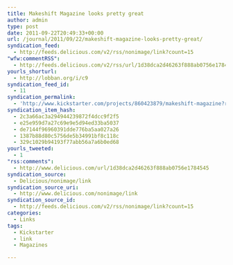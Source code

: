 ```yaml
---
title: Makeshift Magazine looks pretty great
author: admin
type: post
date: 2011-09-22T20:49:33+00:00
url: /journal/2011/09/22/makeshift-magazine-looks-pretty-great/
syndication_feed:
  - http://feeds.delicious.com/v2/rss/nonimage/link?count=15
"wfw:commentRSS":
  - http://feeds.delicious.com/v2/rss/url/1d38dca2d46263f888ab0756e1784545
yourls_shorturl:
  - http://lobban.org/i/c9
syndication_feed_id:
  - 11
syndication_permalink:
  - 'http://www.kickstarter.com/projects/860423879/makeshift-magazine?ref=NewsSep2211&amp;utm_campaign=Sep22&amp;utm_medium=email&amp;utm_source=newsletter'
syndication_item_hash:
  - 2c3a66ac3a294944239872f4dcc9f2f5
  - e25e959d7a27c69e9e5d94ed33ba5037
  - de7144f96960391dde776ba5aa027a26
  - 1387b88d80c5756de5b34991bf8c118c
  - 329c1029b94193f77abb56a7a6b0ed68
yourls_tweeted:
  - 1
"rss:comments":
  - http://www.delicious.com/url/1d38dca2d46263f888ab0756e1784545
syndication_source:
  - Delicious/nonimage/link
syndication_source_uri:
  - http://www.delicious.com/nonimage/link
syndication_source_id:
  - http://feeds.delicious.com/v2/rss/nonimage/link?count=15
categories:
  - Links
tags:
  - Kickstarter
  - link
  - Magazines

---
```

